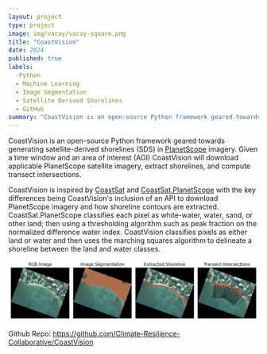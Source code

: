 ```yaml
---
layout: project
type: project
image: img/vacay/vacay-square.png
title: "CoastVision"
date: 2024
published: true
labels:
  -Python
  - Machine Learning
  - Image Segmentation
  - Satellite Derived Shorelines
  - GitHub
summary: "CoastVision is an open-source Python framework geared towards generating satellite-derived shorelines (SDS) in PlanetScope imagery. Given a time window and an area of interest (AOI) CoastVision will download applicable PlanetScope satellite imagery, extract shorelines, and compute transect intersections."
---
```


CoastVision is an open-source Python framework geared towards generating satellite-derived shorelines (SDS) in <a href="https://developers.planet.com/docs/data/planetscope/">PlanetScope</a> imagery. Given a time window and an area of interest (AOI) CoastVision will download applicable PlanetScope satellite imagery, extract shorelines, and compute transect intersections.

CoastVision is inspired by <a href="https://github.com/kvos/CoastSat">CoastSat</a> and <a href="https://github.com/ydoherty/CoastSat.PlanetScope">CoastSat.PlanetScope</a> with the key differences being CoastVision's inclusion of an API to download PlanetScope imagery and how shoreline contours are extracted. CoastSat.PlanetScope classifies each pixel as white-water, water, sand, or other land; then using a thresholding algorithm such as peak fraction on the normalized difference water index. CoastVision classifies pixels as either land or water and then uses the marching squares algorithm to delineate a shoreline between the land and water classes.


<img class="img-fluid" src="../img/coastvision/stages_plot.jpg">
 
Github Repo: <a href="https://github.com/Climate-Resilience-Collaborative/CoastVision">https://github.com/Climate-Resilience-Collaborative/CoastVision</a>
